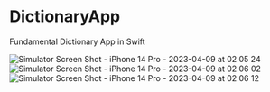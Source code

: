 # DictionaryApp
 Fundamental Dictionary App in Swift

![Simulator Screen Shot - iPhone 14 Pro - 2023-04-09 at 02 05 24](https://user-images.githubusercontent.com/109426253/230746099-1d08b9b5-4fc2-423a-bd9e-d01971afcc69.png)
![Simulator Screen Shot - iPhone 14 Pro - 2023-04-09 at 02 06 02](https://user-images.githubusercontent.com/109426253/230746110-f32f28f9-7d35-4a0f-9123-5c3f51944669.png)
![Simulator Screen Shot - iPhone 14 Pro - 2023-04-09 at 02 06 12](https://user-images.githubusercontent.com/109426253/230746115-598390b2-74e9-40ad-9eca-81f96f4a510d.png)
